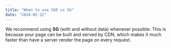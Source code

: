 ```yaml
---
title: "When to use SSR vs SG"
date: "2024-02-22"
---
```


We recommend using **SG** (with and without data) whenever possible.
This is because your page can be built and served by CDN, which makes it much faster than have a server render the page on every request.
